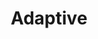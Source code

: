 ---
layout: default
layout_grid: true
title: Adaptive
keywords: adaptive
description: JHipster is a fully Open Source, widely used application generator. It leverages cool technologies like Spring Boot, AngularJS and Yeoman to give you a high level of productivity and quality.
class: fa fa-industry
class_value:
project_slug: bower-adaptiveme
project_type: DevTools
project_tech: NodeJS
project_quality:            <a hred="https://www.codacy.com/public/carlos/bower-adaptiveme"><img src="https://www.codacy.com/project/badge/41c1f612d1c3475eafc1343994706fb1"></a>
project_release_extra:      <a href="http://bower.io/search/?q=adaptiveme"><img src="http://i.4dp.me/bower/v/adaptiveme.svg"></a>
project_version_extra:
project_devdependencies:    <a href="https://david-dm.org/AdaptiveMe/bower-adaptiveme#info=devDependencies"><img src="http://i.4dp.me/david/dev/AdaptiveMe/bower-adaptiveme.svg?label=deps"></a>
project_dependencies:       <a href="https://david-dm.org/AdaptiveMe/bower-adaptiveme"><img src="http://i.4dp.me/david/AdaptiveMe/bower-adaptiveme.svg?label=deps"></a>
sitemap:
priority: 1.0
lastmod: 2015-10-27T11:07:00+01:00
---